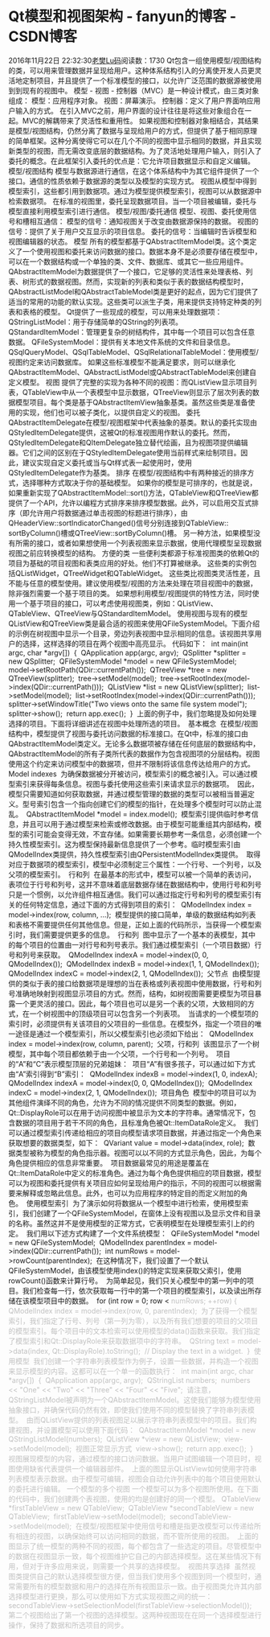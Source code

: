 # Qt模型和视图架构 - fanyun的博客 - CSDN博客
2016年11月22日 22:32:30[老樊Lu码](https://me.csdn.net/fanyun_01)阅读数：1730
Qt包含一组使用模型/视图结构的类，可以用来管理数据并呈现给用户。这种体系结构引入的分离使开发人员更灵活地定制项目，并且提供了一个标准模型的接口，以允许广泛范围的数据源被使用到到现有的视图中。
模型 - 视图 - 控制器（MVC）是一种设计模式，由三类对象组成：
模型：应用程序对象。
视图：屏幕演示。
控制器：定义了用户界面响应用户输入的方式。
在引入MVC之前，用户界面的设计往往是将这些对象组合在一起。MVC的解耦带来了灵活性和重用性。
如果视图和控制器对象相结合，其结果是模型/视图结构，仍然分离了数据与呈现给用户的方式，但提供了基于相同原理的简单框架。这种分离使得它可以在几个不同的视图中显示相同的数据，并且实现新类型的视图，而无需改变底层的数据结构。为了灵活地处理用户输入，则引入了委托的概念。在此框架引入委托的优点是：它允许项目数据显示和自定义编辑。
模型/视图结构
模型与数据源进行通信，在这个体系结构中为其它组件提供了一个接口。通信的性质依赖于数据源的类型以及模型的实现方式。
视图从模型中得到模型索引，这些都引用到数据项。通过为模型提供模型索引，视图可以从数据源中检索数据项。
在标准的视图里，委托呈现数据项目。当一个项目被编辑，委托与模型直接利用模型索引进行通信。
模型/视图/委托通信
模型、视图、委托使用信号和槽相互通信：
模型的信号：通知视图关于改变由数据源保持的数据。
视图的信号：提供了关于用户交互显示的项目信息。
委托的信号：当编辑时告诉模型和视图编辑器的状态。
模型
所有的模型都基于QAbstractItemModel类。这个类定义了一个使用视图和委托来访问数据的接口。数据本身不是必须要存储在模型中，可以在一个数据结构或一个单独的类、文件、数据库、或其它一些应用组件。
QAbstractItemModel为数据提供了一个接口，它足够的灵活性来处理表格、列表、树形式的数据视图。然而，实现新的列表和类似于表的数据结构模型时，QAbstractListModel和QAbstractTableModel类是更好的起点，因为它们提供了适当的常用的功能的默认实现。这些类可以派生子类，用来提供支持特定种类的列表和表格的模型。
Qt提供了一些现成的模型，可以用来处理数据项：
QStringListModel：用于存储简单的QString的列表项。
QStandardItemModel：管理更复杂的树结构件，其中每一个项目可以包含任意数据。
QFileSystemModel：提供有关本地文件系统的文件和目录信息。
QSqlQueryModel、QSqlTableModel、QSqlRelationalTableModel：使用模型/视图约定来访问数据库。
如果这些标准模型不能满足要求，则可以继承化QAbstractItemModel、QAbstractListModel或QAbstractTableModel来创建自定义模型。
视图
提供了完整的实现为各种不同的视图：而QListView显示项目列表，QTableView中从一个表模型中显示数据，QTreeView则显示了层次列表的数据模型项目。每个类是基于QAbstractItemView抽象基类。虽然这些类是准备使用的实现，他们也可以被子类化，以提供自定义的视图。
委托
QAbstractItemDelegate在模型/视图框架中代表抽象的基类。默认的委托实现由QStyledItemDelegate提供，这被Qt的标准视图用作默认的委托。然而，QStyledItemDelegate和QItemDelegate独立替代绘画，且为视图项提供编辑器。它们之间的区别在于QStyledItemDelegate使用当前样式来绘制项目。因此，建议实现自定义委托或当与Qt样式表一起使用时，使用QStyledItemDelegate作为基类。
排序
在模型/视图结构中有两种接近的排序方式，选择哪种方式取决于你的基础模型。
如果你的模型是可排序的，也就是说，如果重新实现了QAbstractItemModel::sort()方法，QTableView和QTreeView都提供了一个API，允许以编程方式排序来排序模型数据。此外，可以启用交互式排序（即允许用户将数据通过单击视图的标题进行排序），由QHeaderView::sortIndicatorChanged()信号分别连接到QTableView:: sortByColumn()槽或QTreeView::sortByColumn()槽。
另一种方法，如果模型没有所需的接口，或者如果想使用一个列表视图来显示数据，使用代理模型呈现数据视图之前应转换模型的结构。
方便的类
一些便利类都源于标准视图类的依赖Qt的项目为基础的项目视图和表类应用的好处。他们不打算被继承。
这些类的实例包括QListWidget，QTreeWidget和QTableWidget。
这些类比视图类灵活性差，且不能与任意的模型使用。建议使用模型/视图的方法来处理在项目视图中的数据，除非强烈需要一个基于项目的类。
如果想利用模型/视图提供的特性方法，同时使用一个基于项目的接口，可以考虑使用视图类，例如：QListView、QTableView、QTreeView与QStandardItemModel。
使用视图与现有的模型
QListView和QTreeView类是最合适的视图来使用QFileSystemModel。下面介绍的示例在树视图中显示一个目录，旁边列表视图中显示相同的信息。该视图共享用户的选择，这样选择的项目在两个视图中高亮显示。
代码如下： 
int main(int argc, char *argv[]) 
{ 
QApplication app(argc, argv); 
QSplitter *splitter = new QSplitter; 
QFileSystemModel *model = new QFileSystemModel; 
model->setRootPath(QDir::currentPath()); 
QTreeView *tree = new QTreeView(splitter); 
tree->setModel(model); 
tree->setRootIndex(model->index(QDir::currentPath())); 
QListView *list = new QListView(splitter); 
list->setModel(model); 
list->setRootIndex(model->index(QDir::currentPath())); 
splitter->setWindowTitle("Two views onto the same file system model"); 
splitter->show(); 
return app.exec(); 
} 
上面的例子中，我们忽略提及如何处理选择的项目。下面将详细讲述在视图中处理所选的项目。 
基本概念 
在模型/视图结构中，模型提供了视图与委托访问数据的标准接口。在Qt中，标准的接口由QAbstractItemModel类定义。无论多么数据项被存储在任何底层的数据结构中，QAbstractItemModel的所有子类所代表的数据作为包含视图项的分层结构。视图使用这个约定来访问模型中的数据项，但并不限制将该信息传达给用户的方式。 
Model indexes 
为确保数据被分开被访问，模型索引的概念被引入。可以通过模型索引来获得每条信息。视图与委托使用这些索引来请求显示的数据项。 
因此，模型只需要知道如何获取数据，并通过模型管理的数据的类型可以被相当普遍定义。型号索引包含一个指向创建它们的模型的指针，在处理多个模型时可以防止混乱。 
QAbstractItemModel *model = index.model(); 
模型索引提供临时参考信息，并且可以用于通过模型来检索或修改数据。由于模型可能重组其内部结构，模型的索引可能会变得无效，不宜存储。如果需要长期参考一条信息，必须创建一个持久性模型索引。这为模型保持最新信息提供了一个参考。临时模型索引由QModelIndex类提供，持久性模型索引由QPersistentModelIndex类提供。 
取得对应于数据项的模型索引，模型中必须制定三个属性：一个行号、一个列号，以及父项的模型索引。 
行和列 
在最基本的形式中，模型可以被一个简单的表访问，表项位于行号和列号，这并不意味着底层数据存储在数据结构中，使用行号和列号只是一个惯例，以允许组件相互通信。我们可以通过指定行号和列号的模型索引有关的任何特定信息，通过下面的方式得到项目的索引： 
QModelIndex index = model->index(row, column, ...); 
模型提供的接口简单，单级的数据结构如列表和表格不需要提供任何其他信息。但是，正如上面的代码所示，当获得一个模型索引时，我们需要提供更多的信息。 
行和列 
图中显示了一个基本的表模型，其中的每个项目的位置由一对行号和列号表示。我们通过模型索引（一个项目数据）行号和列号来获取。 
QModelIndex indexA = model->index(0, 0, QModelIndex()); 
QModelIndex indexB = model->index(1, 1, QModelIndex()); 
QModelIndex indexC = model->index(2, 1, QModelIndex()); 
父节点 
由模型提供的类似于表的接口给数据项是理想的当在表格或列表视图中使用数据，行号和列号准确地映射到视图显示项目的方式。然而，结构，如树视图需要更模型为项目暴露一个更灵活的接口。因此，每个项目也可以是另一个表的父项，大致相同的方式，在一个树视图中的顶级项目可以包含另一个列表项。 
当请求的一个模型项的索引时，必须提供有关该项目的父项目的一些信息。在模型外，指定一个项目的唯一途径是通过一个模型索引，所以父模型索引也必须如下给出： 
QModelIndex index = model->index(row, column, parent); 
父项，行和列 
该图显示了一个树模型，其中每个项目都依赖于由一个父项，一个行号和一个列号。 
项目的“A”和“C”表示模型顶层的兄弟姐妹： 
项目“A”有很多孩子，可以通过如下方式由“A”索引得到“B”索引： 
QModelIndex indexB = model->index(1, 0, indexA); 
QModelIndex indexA = model->index(0, 0, QModelIndex()); 
QModelIndex indexC = model->index(2, 1, QModelIndex()); 
项目角色 
模型中的项目可以为其他组件演绎不同的角色，允许为不同的情况提供不同类型的数据。例如，Qt::DisplayRole可以在用于访问视图中被显示为文本的字符串。通常情况下，包含数据的项目用于若干不同的角色，且标准角色被Qt::ItemDataRole定义。 
我们可以通过模型索引传递给相应的项目向模型请求项目数据，并通过指定一个角色来获取想要的数据类型，如下： 
QVariant value = model->data(index, role); 
数据类型被称为模型的角色指示器。视图可以以不同的方式显示角色，因此，为每个角色提供相应的信息非常重要。 
项目数据最常见的用途是覆盖在Qt::ItemDataRole中定义的标准角色。通过为每个角色提供相应的项目数据，模型可以为视图和委托提供有关项目应如何呈现给用户的指示，不同的视图可以根据需要来解释或忽略此信息。此外，也可以为应用程序的特定目的而定义附加的角色。 
使用模型索引 
为了演示如何将数据从一个模型中进行检索，使用模型索引，我们创建了一个QFileSystemModel，在窗体上没有视图以及显示文件和目录的名称。虽然这并不是使用模型的正常方式，它表明模型在处理模型索引上的约定。 
我们用以下述方式构建了一个文件系统模型： 
QFileSystemModel *model = new QFileSystemModel; 
QModelIndex parentIndex = model->index(QDir::currentPath()); 
int numRows = model->rowCount(parentIndex); 
在这种情况下，我们设置了一个默认QFileSystemModel，由该模型使用index()的特定实现来获取父索引，使用rowCount()函数来计算行号。 
为简单起见，我们只关心模型中的第一列中的项目。我们检查每一行，依次获取每一行中的第一个项目的模型索引，以及读出所存储在该模型项目中的数据。 
for (int row = 0; row <<span style=" color:#c0c0c0;"> numRows; ++row) { 
QModelIndex index = model->index(row, 0, parentIndex); 
为了获得一个模型索引，我们指定了行号、列号（第一列为零），以及所有我们想要的项目的父项目的模型索引。每个项目中的文本检索可以使用模型的data()函数来获取。我们指定了模型索引和Qt::DisplayRole来获取数据项中的字符串。 
QString text = model->data(index, Qt::DisplayRole).toString(); 
// Display the text in a widget. 
} 
使用模型 
我们创建一个字符串列表模型作为例子，设置一些数据，并构造一个视图来显示模型的内容。这都可以在一个单一的函数执行： 
int main(int argc, char *argv[]) 
{ 
QApplication app(argc, argv); 
QStringList numbers; 
numbers << "One" << "Two" << "Three" << "Four" << "Five"; 
请注意，QStringListModel被声明为一个QAbstractItemModel。这使我们能够为模型使用抽象接口，并确保代码仍然有效，即使我们使用不同的模型替换了字符串列表模型。 
由而QListView提供的列表视图足以展示字符串列表模型中的项目。我们构建视图，并设置模型可以使用下面代码： 
QAbstractItemModel *model = new QStringListModel(numbers); 
QListView *view = new QListView; 
view->setModel(model); 
视图正常显示方式 
view->show(); 
return app.exec(); 
} 
视图展现模型的内容，通过模型的接口访问数据。当用户试图编辑一个项目时，视图使用缺省代表提供一个编辑器部件。 
上面的图显示QListView如何使用字符串列表模型表示数据。由于模型可编辑，视图会自动允许列表中的每个项目使用默认的委托进行编辑。
一个模型的多个视图
一个模型可以为多个视图所使用。在下面的代码中，我们创建两个表视图，使用的均是创建好的同一个模型。
QTableView *firstTableView = new QTableView; 
QTableView *secondTableView = new QTableView; 
firstTableView->setModel(model); 
secondTableView->setModel(model); 
在模型/视图框架中使用信号和槽是指更改模型可以传递给所有相连的视图，以确保始终可以访问相同的数据，而不管所使用的视图。 
上面的图显示了统一模型的两种不同的视图，每个都包含了一些选定的项目。尽管模型中的数据在视图显示一致，每个视图维护它自己的内部选择模型。这在某些情况下有用，但对于许多应用来说，则需要一个共享的选择模型。 
视图共享选择 
虽然视图类提供自己的默认选择模型很方便，但当我们使用多个视图到同一个模型时，通常需要所有的模型数据和用户的选择在所有视图显示一致。由于视图类允许其内部选择模型进行更换，那么可以使用如下方式实现视图之间的统一： 
secondTableView->setSelectionModel(firstTableView->selectionModel()); 
第二个视图给出了第一个视图的选择模型。这两种视图现在在同一个选择模型进行操作，保持了数据和所选项目的同步。
